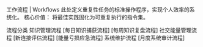 工作流程 | Workflows
此处定义重复性任务的标准操作程序，实现个人效率的系统化。
核心价值： 将最佳实践固化为可重复执行的指令集。

流程分类
知识管理流程
[每日知识捕获流程]
[每周知识复盘流程]
社交能量管理流程
[新连接评估流程]
[能量亏损应急流程]
系统维护流程
[月度系统审计流程]